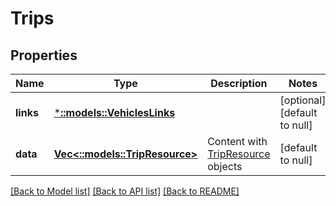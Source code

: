# Trips

## Properties
Name | Type | Description | Notes
------------ | ------------- | ------------- | -------------
**links** | [***::models::VehiclesLinks**](Vehicles_links.md) |  | [optional] [default to null]
**data** | [**Vec<::models::TripResource>**](TripResource.md) | Content with [TripResource](#tripresource) objects | [default to null]

[[Back to Model list]](../README.md#documentation-for-models) [[Back to API list]](../README.md#documentation-for-api-endpoints) [[Back to README]](../README.md)


